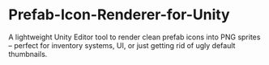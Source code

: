# Prefab-Icon-Renderer-for-Unity
A lightweight Unity Editor tool to render clean prefab icons into PNG sprites – perfect for inventory systems, UI, or just getting rid of ugly default thumbnails.
